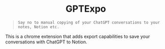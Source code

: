 <h1 align="center">GPTExpo</h1>

> `Say no to manual copying of your ChatGPT conversations to your notes, Notion etc.`

This is a chrome extension that adds export capabilities to save your conversations with ChatGPT to Notion.
